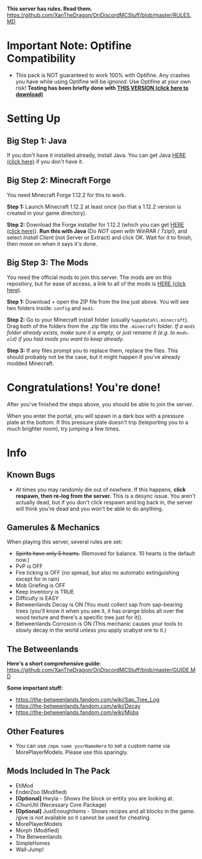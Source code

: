 **This server has rules. Read them.**
https://github.com/XanTheDragon/OriDiscordMCStuff/blob/master/RULES.MD

# Important Note: Optifine Compatibility
- This pack is NOT guaranteed to work 100% with Optifine. Any crashes you have while using Optifine will be *ignored*. Use Optifine at your own risk! **Testing has been briefly done with [THIS VERSION (click here to download)](https://optifine.net/adloadx?f=OptiFine_1.12.2_HD_U_F5.jar)**

# Setting Up
## Big Step 1: Java
If you don't have it installed already, install Java. You can get Java [HERE (click here)](https://java.com/en/download/win10.jsp) if you don't have it.

## Big Step 2: Minecraft Forge
You need Minecraft Forge 1.12.2 for this to work.

**Step 1:** Launch Minecraft 1.12.2 at least once (so that a 1.12.2 version is created in your game directory).

**Step 2:** Download the Forge installer for 1.12.2 (which you can get [HERE (click here)](https://files.minecraftforge.net/maven/net/minecraftforge/forge/1.12.2-14.23.5.2847/forge-1.12.2-14.23.5.2847-installer.jar)). **Run this with Java** (Do *NOT* open with WinRAR / 7zip!), and select *Install Client* (not Server or Extract) and click OK. Wait for it to finish, then move on when it says it's done.

## Big Step 3: The Mods
You need the official mods to join this server. The mods are on this repository, but for ease of access, a link to all of the mods is [HERE (click here)](https://github.com/XanTheDragon/OriDiscordMCStuff/releases/download/1/ORI_SERVER_MODS_AND_CONFIG.zip).

**Step 1:** Download + open the ZIP file from the line just above. You will see two folders inside: `config` and `mods`.

**Step 2:** Go to your Minecraft install folder (usually `%appdata%\.minecraft`). Drag both of the folders from the .zip file into the `.minecraft` folder. *If a `mods` folder already exists, make sure it is empty, or just rename it (e.g. to `mods-old`) if you had mods you want to keep already.*

**Step 3:** If any files prompt you to replace them, replace the files. This should probably not be the case, but it might happen if you've already modded Minecraft.

# Congratulations! You're done!
After you've finished the steps above, you should be able to join the server.

When you enter the portal, you will spawn in a dark box with a pressure plate at the bottom. If this pressure plate doesn't trip (teleporting you to a much brighter room), try jumping a few times.

# Info

## Known Bugs
- At times you may randomly die out of nowhere. If this happens, **click respawn, then re-log from the server.** This is a desync issue. You aren't actually dead, but if you don't click respawn and log back in, the server will think you're dead and you won't be able to do anything.

## Gamerules & Mechanics
When playing this server, several rules are set:
- ~~Spirits have only 5 hearts.~~ (Removed for balance. 10 hearts is the default now.)
- PvP is OFF
- Fire ticking is OFF (no spread, but also no automatic extinguishing except for in rain)
- Mob Griefing is OFF
- Keep Inventory is TRUE
- Difficulty is EASY
- Betweenlands Decay is ON (You must collect sap from sap-bearing trees (you'll know it when you see it, it has orange blobs all over the wood texture and there's a specific tree just for it)).
- Betweenlands Corrosion is ON (This mechanic causes your tools to slowly decay in the world unless you apply scabyst ore to it.)

## The Betweenlands
**Here's a short comprehensive guide:** 
https://github.com/XanTheDragon/OriDiscordMCStuff/blob/master/GUIDE.MD

**Some important stuff:**
- https://the-betweenlands.fandom.com/wiki/Sap_Tree_Log
- https://the-betweenlands.fandom.com/wiki/Decay
- https://the-betweenlands.fandom.com/wiki/Mobs

## Other Features
- You can use `/mpm name yourNameHere` to set a custom name via MorePlayerModels. Please use this sparingly.

## Mods Included In The Pack
- EtiMod
- EnderZoo (Modified)
- **[Optional]** Hwyla - Shows the block or entity you are looking at.
- iChunUtil (Necessary Core Package)
- **[Optional]** JustEnoughItems - Shows recipes and all blocks in the game. /give is not available so it cannot be used for cheating.
- MorePlayerModels
- Morph (Modified)
- The Betweenlands
- SimpleHomes
- Wall-Jump!
